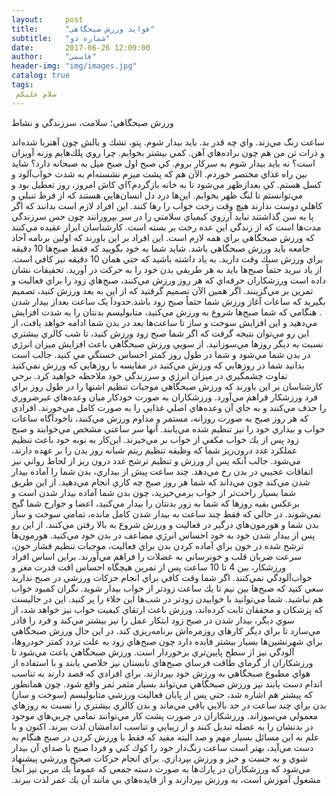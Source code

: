 ```yaml
---
layout:     post
title:      "فواید ورزش صبحگاهی"
subtitle:   "شماره دو"
date:       2017-06-26 12:09:00
author:     "قاسمی"
header-img: "img/images.jpg"
catalog: true
tags:
 سلام علیکم 
---
```


ورزش صبحگاهي؛ سلامت، سرزندگي و نشاط


ساعت زنگ مي‌زند. واي چه قدر بد. بايد بيدار شوم. پتو، تشك و بالش چون آهنربا شده‌اند و ذرات تن من هم چون براده‌هاي آهن. كمي بيشتر بخوابم.
چرا روي پلك‌هايم وزنه آويزان است؟ نه بايد بيدار شوم به سركار بروم. كي صبح اول صبح ميل به صبحانه دارد؟ شايد بين راه غذاي مختصر خوردم. الآن هم كه پشت ميزم نشسته‌ام به شدت خواب‌آلود و كسل هستم.
كي بعدازظهر مي‌شود تا به خانه بازگردم؟‌اي كاش امروز، روز تعطيل بود و مي‌توانستم تا لنگ ظهر بخوابم. اين‌ها درد دل انسان‌هايي هستند كه از فرط تنبلي و كاهلي دوست ندارند هيچ وقت رخت خواب را رها كنند.
اين افراد لازم است بدانند كه اگر پا به سن گذاشتند نبايد آرزوي كيمياي سلامتي را در سر بپرورانند چون حس سرزندگي مدت‌ها است كه از زندگي اين عده رخت بر بسته است.
كارشناسان ابراز عقيده مي‌كنند كه ورزش صبحگاهي براي همه لازم است. اين افراد بر اين باورند كه اولين برنامه آحاد جامعه بايد ورزش صبحگاهي باشد.
شايد شما به خود بگوييد كه فقط صبح‌ها 10 دقيقه براي ورزش سبك وقت داريد. به ياد داشته باشيد كه حتي همان 10 دقيقه نيز كافي است.
از ياد نبريد حتماً صبح‌ها بايد به هر طريقي بدن خود را به حركت در آوريد. تحقيقات نشان داده است ورزشكاران حرفه‌اي كه هر روز ورزش مي‌كنند، صبح‌هاي زود را براي فعاليت و تمرين بر مي‌گزينند.
اگر همين الآن تصميم گرفتيد كه از اين به بعد ورزش كنيد، تصميم بگيريد كه ساعات آغاز ورزش شما حتماً صبح زود باشد.حدوداَ   یک ساعت بعداز بیدار شدن .
هنگامي كه شما صبح‌ها شروع به ورزش مي‌كنيد، متابوليسم بدنتان را به شدت افزايش مي‌دهيد و اين افزايش سوخت و ساز تا ساعت‌ها بعد در بدن شما ادامه خواهد يافت، از اين رو مي‌توان نتيجه گرفت كه اگر شما صبح زود ورزش كنيد، تا شب كالري بيشتري نسبت به ديگر روزها مي‌سوزانيد.
از سويي ورزش صبحگاهي باعث افزايش ميزان انرژي در بدن شما مي‌شود و شما در طول روز كمتر احساس خستگي مي كنيد.
جالب است بدانيد شما در روزهايي كه ورزش مي‌كنيد در مقايسه با روزهايي كه ورزش نمي‌كنيد تفاوت چشمگيري در ميزان انرژي و سرزندگي خود ملاحظه خواهيد كرد.
برخي كارشناسان بر اين باورند كه ورزش صبحگاهي موجبات تنظيم اشتها را در طول روز براي فرد ورزشكار فراهم مي‌آورد. ورزشكاران به صورت خودكار ميان وعده‌هاي غيرضروري را حذف مي‌كنند و به جاي آن وعده‌هاي اصلي غذايي را به صورت كامل مي‌خورند.
افرادي كه هر روز صبح به صورت روزانه، مستمر و مداوم ورزش مي‌كنند، ناخودآگاه ساعات خواب و بيداري خود را نيز تنظيم شده مي‌يابند.
آنها سر ساعتي مشخص مي‌خوابند و صبح زود پس از يك خواب مكفي از خواب بر مي‌خيزند. اين‌كار به نوبه خود باعث تنظيم عملكرد غدد درون‌ريز شما كه وظيفه تنظيم ريتم شبانه روز بدن را بر عهده دارند، مي‌شود.
جالب آنكه پس از ورزش و تنظيم ترشح غدد درون ريز از لحاظ رواني نيز اتفاقات عجيبي در بدن رخ مي‌دهد.
چند ساعت پيش از بيداري، بدن شما را آماده بيدار شدن مي‌كند چون مي‌داند كه شما هر روز صبح چه كاري انجام مي‌دهيد.
از اين طريق شما بسيار راحت‌تر از خواب برمي‌خيزيد، چون بدن شما آماده بيدار شدن است و برعكس بقيه روزها كه شما به زور بدنتان را بيدار مي‌كنيد، اعضا و جوارح شما گيج نمي‌شوند.
در حالي كه فقط چند ساعت به بيدار شدن كامل مانده، تمامي سوخت و ساز بدن شما و هورمون‌هاي درگير در فعاليت و ورزش شروع به بالا رفتن مي‌كنند. از اين رو پس از بيدار شدن خود به خود احساس انرژي مضاعف در بدن خود مي‌كنيد.
هورمون‌ها ترشح شده در خون براي آماده كردن بدن براي فعاليت، موجبات تنظيم فشار خون، سرعت ضربان قلب و خونرساني به عضلات را فراهم مي‌آورند.
براين اساس افراد ورزشكار، بين 4 تا 10 ساعت پس از تمرين هيچگاه احساس افت قدرت مغز و خواب‌آلودگي نمي‌كنند. اگر شما وقت كافي براي انجام حركات ورزشي در صبح نداريد سعي كنيد كه صبح‌ها بين نيم تا يك ساعت زودتر از خواب بيدار شويد. نگران كمبود خواب هم نباشيد. شما مي‌توانيد با خوابيدن زودتر در شب‌ها اين خلاء را پر كنيد.
اين در حاليست كه پزشكان و محققان ثابت كرده‌اند، ورزش باعث ارتقاي كيفيت خواب نيز خواهد شد، از سوي ديگر، بيدار شدن در صبح زود ابتكار عمل را نيز بيشتر مي‌كند و فرد را قادر مي‌سازد تا براي ديگر كارهاي روزمره‌اش برنامه‌ريزي كند.
در اين حال ورزش صبحگاهي براي شهرنشين‌ها بسيار بيشتر فايده دارد چون صبح‌هاي زود به علت تردد كمتر خودروها، آلودگي نيز از سطح پايين‌تري برخوردار است.
ورزش صبحگاهي باعث مي‌شود تا ورزشكاران از گرماي طاقت فرساي صبح‌هاي تابستان نيز خلاصي يابند و با استفاده از هواي مطبوع صبحگاهي به ورزش خود بپردازند.
براي افرادي كه قصد دارند به تناسب اندام دست يابند نيز ورزش صبحگاهي مي‌تواند بسيار مثمر ثمر واقع شود. چون همانطور كه پيشتر هم اشاره شد، حتي پس از پايان فعاليت ورزشي متابوليسم (سوخت و ساز) بدن براي چند ساعت در حد بالايي باقي مي‌ماند و بدن كالري بيشتري را نسبت به روزهاي معمولي مي‌سوزاند.
ورزشكاران در صورت پشت كار مي‌توانند تمامي چربي‌هاي موجود در بدنشان را به عضله تبديل كنند و از زيبايي و تناسب اندامشان لذت ببرند. اكنون و با علم به اين مسائل بسيار مهم و صد البته مفيد كه فقط با ورزش كردن در صبح هنگام به دست مي‌آيد، بهتر است ساعت زنگ‌دار خود را كوك كني و فردا صبح با صداي آن بيدار شوي و به جست و خيز و ورزش بپردازي.
براي انجام حركات صحيح ورزشي پيشنهاد مي‌شود كه ورزشكاران در پارك‌ها به صورت دسته جمعي كه عموماً يك مربي نيز آنجا مشغول آموزش است، به ورزش بپردازند و از فايده‌هاي بي مانند آن يك عمر لذت ببرند.‏
